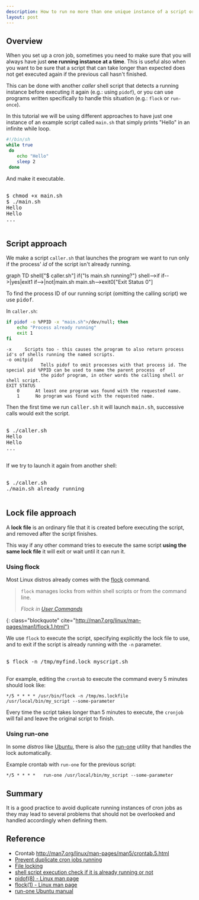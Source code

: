 ```yaml
---
description: How to run no more than one unique instance of a script or command. Prevent duplicate cron jobs running.
layout: post
---
```


## Overview 

When you set up a cron job, sometimes you need to make sure that you
will always have just **one running instance at a time**. This is
useful also when you want to be sure that a script that can take
longer than expected does not get executed again if the previous call
hasn't finished.

This can be done with another *caller* shell script that detects a
running instance before executing it again (e.g.: using `pidof`), or
you can use programs written specifically to handle this situation
(e.g.: `flock` or `run-once`).

In this tutorial we will be using different approaches to have just
one instance of an example script called `main.sh` that simply prints
"Hello" in an infinite while loop.

~~~ bash
#!/bin/sh
while true
 do
    echo "Hello"
    sleep 2
 done
~~~

And make it executable.

<pre class="shell">
<samp>
<span class="shell-prompt">$</span> <kbd>chmod +x main.sh</kbd>
<span class="shell-prompt">$</span> <kbd>./main.sh</kbd>
Hello
Hello
...
</samp>
</pre>

## Script approach

We make a script `caller.sh` that launches the program we want to run
only if the process' *id* of the script isn't already running.

<div class="mermaid">
graph TD
    shell["$ caller.sh"]
    if{"Is main.sh running?"}
	shell-->if
	if-->|yes|exit1
	if-->|not|main.sh
	main.sh-->exit0["Exit Status 0"]
</div>

To find the process ID of our running script (omitting the calling
script) we use <kbd>pidof</kbd>.

In `caller.sh`:

~~~ bash
if pidof -o %PPID -x "main.sh">/dev/null; then
    echo "Process already running"
	exit 1
fi
~~~

~~~
-x     Scripts too - this causes the program to also return process id's of shells running the named scripts.
-o omitpid
             Tells pidof to omit processes with that process id. The special pid %PPID can be used to name the parent process  of
             the pidof program, in other words the calling shell or shell script.
EXIT STATUS
	0      At least one program was found with the requested name.
	1      No program was found with the requested name.
~~~

Then the first time we run <kbd>caller.sh</kbd> it will launch
<kbd>main.sh</kbd>, successive calls would exit the script.

<pre class="shell">
<samp>
<span class="shell-prompt">$</span> <kbd>./caller.sh</kbd>
Hello
Hello
...
</samp>
</pre>

If we try to launch it again from another shell:

<pre class="shell">
<samp>
<span class="shell-prompt">$</span> <kbd>./caller.sh</kbd>
./main.sh already running
</samp>
</pre>

## Lock file approach

A **lock file** is an ordinary file that it is created before executing the
script, and removed after the script finishes.

This way if any other command tries to execute the same script **using
the same lock file** it will exit or wait until it can run it.

### Using flock

Most Linux distros already comes with
the [flock](http://man7.org/linux/man-pages/man1/flock.1.html)
command. 

> `flock` manages locks from within shell scripts or from the command line.
> <footer class="blockquote-footer"> <cite>Flock in <a href="http://man7.org/linux/man-pages/man1/flock.1.html">User Commands</a></cite></footer>
{: class="blockquote" cite="http://man7.org/linux/man-pages/man1/flock.1.html"}

We use `flock` to execute the script, specifying explicitly the lock
file to use, and to exit if the script is already running with the
`-n` parameter.

<pre class="shell">
<samp>
<span class="shell-prompt">$</span> <kbd>flock -n /tmp/myfind.lock myscript.sh</kbd>
</samp>
</pre>

For example, editing the `crontab` to execute the command every 5 minutes should look like:

~~~ 
*/5 * * * * /usr/bin/flock -n /tmp/ms.lockfile /usr/local/bin/my_script --some-parameter
~~~

Every time the script takes longer than 5 minutes to execute, the
`cronjob` will fail and leave the original script to finish.

### Using run-one

In some *distros* like [Ubuntu](https://apps.ubuntu.com/cat/applications/run-one), there is also
the [run-one](https://launchpad.net/run-one) utility that handles the
lock automatically.

Example crontab with `run-one` for the previous script:

~~~
*/5 * * * *   run-one /usr/local/bin/my_script --some-parameter
~~~

## Summary

It is a good practice to avoid duplicate running instances of
cron jobs as they may lead to several problems that should not be
overlooked and handled accordingly when defining them.

## Reference

- Crontab <http://man7.org/linux/man-pages/man5/crontab.5.html>
- [Prevent duplicate cron jobs running](http://serverfault.com/q/82857/135885)
- [File locking](https://en.wikipedia.org/wiki/File_locking)
- [shell script execution check if it is already running or not](http://stackoverflow.com/a/28563464/1165509)
- [pidof(8) - Linux man page](https://linux.die.net/man/8/pidof)
- [flock(1) - Linux man page](https://linux.die.net/man/1/flock)
- [run-one Ubuntu manual](http://manpages.ubuntu.com/manpages/precise/man1/run-one.1.html)
